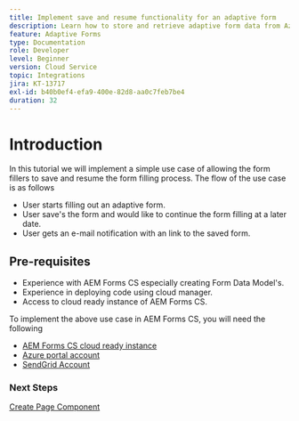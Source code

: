 ```yaml
---
title: Implement save and resume functionality for an adaptive form
description: Learn how to store and retrieve adaptive form data from Azure storage account.
feature: Adaptive Forms
type: Documentation
role: Developer
level: Beginner
version: Cloud Service
topic: Integrations
jira: KT-13717
exl-id: b40b0ef4-efa9-400e-82d8-aa0c7feb7be4
duration: 32
---
```

# Introduction

In this tutorial we will implement a simple use case of allowing the form fillers to save and resume the form filling process. The flow of the use case is as follows

* User starts filling out an adaptive form.
* User save's the form and would like to continue the form filling at a later date.
* User gets an e-mail notification with an link to the saved form.

## Pre-requisites

* Experience with AEM Forms CS especially creating Form Data Model's.
* Experience in deploying code using cloud manager.
* Access to cloud ready instance of AEM Forms CS.

To implement the above use case in AEM Forms CS, you will need the following

* [AEM Forms CS cloud ready instance](https://experienceleague.adobe.com/docs/experience-manager-learn/cloud-service/forms/developing-for-cloud-service/intellij-and-aem-sync.html?lang=en#set-up-aem-author-instance)
* [Azure portal account](https://portal.azure.com/)
* [SendGrid Account](https://sendgrid.com/)

### Next Steps

[Create Page Component](./page-component.md)
